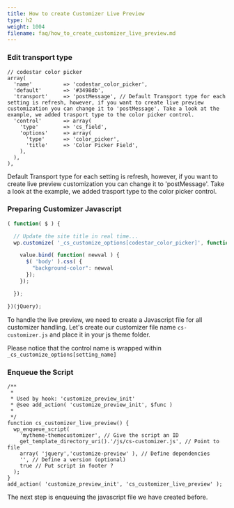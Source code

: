 ```yaml
---
title: How to create Customizer Live Preview
type: h2
weight: 1004
filename: faq/how_to_create_customizer_live_preview.md
---
```


### Edit transport type

```php?start_line=1
// codestar color picker
array(
  'name'          => 'codestar_color_picker',
  'default'       => '#3498db',
  'transport'     => 'postMessage', // Default Transport type for each setting is refresh, however, if you want to create live preview customization you can change it to 'postMessage'. Take a look at the example, we added trasport type to the color picker control.
  'control'       => array(
    'type'        => 'cs_field',
    'options'     => array(
      'type'      => 'color_picker',
      'title'     => 'Color Picker Field',
    ),
  ),
),
```

Default Transport type for each setting is refresh, however, if you want to create live preview customization you can change it to 'postMessage'. Take a look at the example, we added trasport type to the color picker control.

### Preparing Customizer Javascript

```js
( function( $ ) {

  // Update the site title in real time...
  wp.customize( '_cs_customize_options[codestar_color_picker]', function( value ) {

    value.bind( function( newval ) {
      $( 'body' ).css( {
        "background-color": newval
      });
    });

  });

})(jQuery);
```

To handle the live preview, we need to create a Javascript file for all customizer handling. Let's create our customizer file name `cs-customizer.js` and place it in your js theme folder.

Please notice that the control name is wrapped within `_cs_customize_options[setting_name]`

### Enqueue the Script

```php?start_line=1
/**
 *
 * Used by hook: 'customize_preview_init'
 * @see add_action( 'customize_preview_init', $func )
 *
 */
function cs_customizer_live_preview() {
  wp_enqueue_script(
    'mytheme-themecustomizer', // Give the script an ID
    get_template_directory_uri().'/js/cs-customizer.js', // Point to file
    array( 'jquery','customize-preview' ), // Define dependencies
    '', // Define a version (optional)
    true // Put script in footer ?
  );
}
add_action( 'customize_preview_init', 'cs_customizer_live_preview' );
```

The next step is enqueuing the javascript file we have created before.
